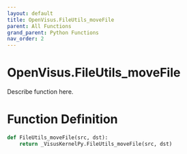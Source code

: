 ```yaml
---
layout: default
title: OpenVisus.FileUtils_moveFile
parent: All Functions
grand_parent: Python Functions
nav_order: 2
---
```


# OpenVisus.FileUtils_moveFile

Describe function here.

# Function Definition

```python
def FileUtils_moveFile(src, dst):
    return _VisusKernelPy.FileUtils_moveFile(src, dst)
```